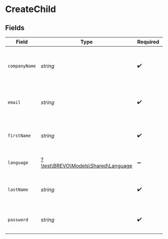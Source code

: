 # CreateChild


## Fields

| Field                                                                  | Type                                                                   | Required                                                               | Description                                                            | Example                                                                |
| ---------------------------------------------------------------------- | ---------------------------------------------------------------------- | ---------------------------------------------------------------------- | ---------------------------------------------------------------------- | ---------------------------------------------------------------------- |
| `companyName`                                                          | *string*                                                               | :heavy_check_mark:                                                     | Company name to use to create the child account                        | Your Company                                                           |
| `email`                                                                | *string*                                                               | :heavy_check_mark:                                                     | Email address to create the child account                              | josh.cruise@example.com                                                |
| `firstName`                                                            | *string*                                                               | :heavy_check_mark:                                                     | First name to use to create the child account                          | Josh                                                                   |
| `language`                                                             | [?\test\BREVO\Models\Shared\Language](../../Models/Shared/Language.md) | :heavy_minus_sign:                                                     | Language of the child account                                          | en                                                                     |
| `lastName`                                                             | *string*                                                               | :heavy_check_mark:                                                     | Last name to use to create the child account                           | Cruise                                                                 |
| `password`                                                             | *string*                                                               | :heavy_check_mark:                                                     | Password for the child account to login                                | Pa55w0rd65                                                             |